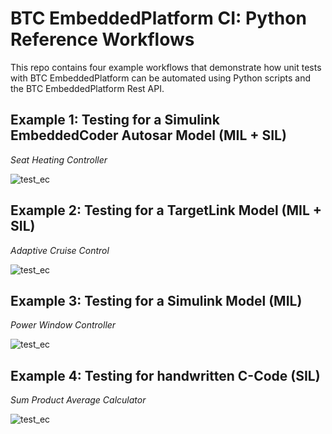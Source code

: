 # BTC EmbeddedPlatform CI: Python Reference Workflows


This repo contains four example workflows that demonstrate how unit tests with BTC EmbeddedPlatform can be automated using Python scripts and the BTC EmbeddedPlatform Rest API.

## Example 1: Testing for a Simulink EmbeddedCoder Autosar Model (MIL + SIL)
_Seat Heating Controller_

![test_ec](https://github.com/thabok/btc-ci-workflow/actions/workflows/test_ec.yml/badge.svg)

## Example 2: Testing for a TargetLink Model (MIL + SIL)
_Adaptive Cruise Control_

![test_ec](https://github.com/thabok/btc-ci-workflow/actions/workflows/test_tl.yml/badge.svg)

## Example 3: Testing for a Simulink Model (MIL)
_Power Window Controller_

![test_ec](https://github.com/thabok/btc-ci-workflow/actions/workflows/test_sl.yml/badge.svg)

## Example 4: Testing for handwritten C-Code (SIL)
_Sum Product Average Calculator_

![test_ec](https://github.com/thabok/btc-ci-workflow/actions/workflows/test_ccode.yml/badge.svg)
